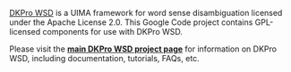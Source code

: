 [DKPro WSD](http://code.google.com/p/dkpro-wsd) is a UIMA framework for word sense disambiguation licensed under the Apache License 2.0.  This Google Code project contains GPL-licensed components for use with DKPro WSD.

Please visit the **[main DKPro WSD project page](http://code.google.com/p/dkpro-wsd)** for information on DKPro WSD, including documentation, tutorials, FAQs, etc.